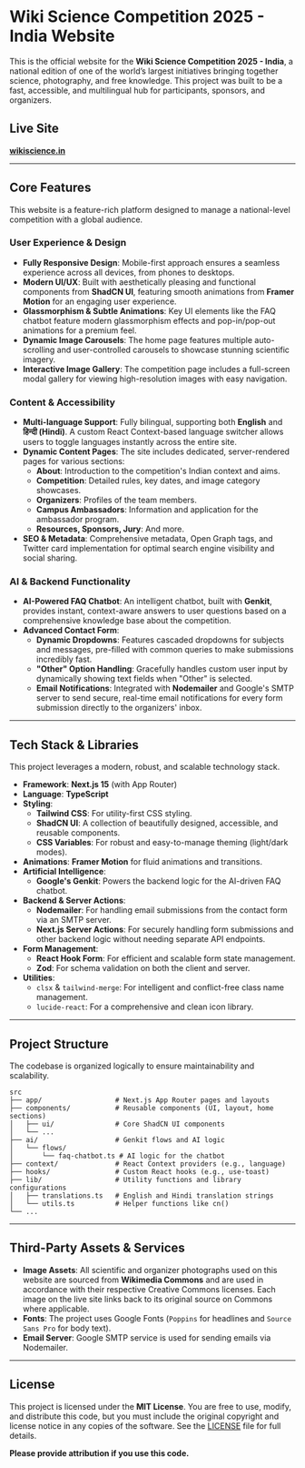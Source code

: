 
# Wiki Science Competition 2025 - India Website

This is the official website for the **Wiki Science Competition 2025 - India**, a national edition of one of the world’s largest initiatives bringing together science, photography, and free knowledge. This project was built to be a fast, accessible, and multilingual hub for participants, sponsors, and organizers.

## Live Site

**[wikiscience.in](https://wikiscience.in)**

---

## Core Features

This website is a feature-rich platform designed to manage a national-level competition with a global audience.

### User Experience & Design
- **Fully Responsive Design**: Mobile-first approach ensures a seamless experience across all devices, from phones to desktops.
- **Modern UI/UX**: Built with aesthetically pleasing and functional components from **ShadCN UI**, featuring smooth animations from **Framer Motion** for an engaging user experience.
- **Glassmorphism & Subtle Animations**: Key UI elements like the FAQ chatbot feature modern glassmorphism effects and pop-in/pop-out animations for a premium feel.
- **Dynamic Image Carousels**: The home page features multiple auto-scrolling and user-controlled carousels to showcase stunning scientific imagery.
- **Interactive Image Gallery**: The competition page includes a full-screen modal gallery for viewing high-resolution images with easy navigation.

### Content & Accessibility
- **Multi-language Support**: Fully bilingual, supporting both **English** and **हिन्दी (Hindi)**. A custom React Context-based language switcher allows users to toggle languages instantly across the entire site.
- **Dynamic Content Pages**: The site includes dedicated, server-rendered pages for various sections:
  - **About**: Introduction to the competition's Indian context and aims.
  - **Competition**: Detailed rules, key dates, and image category showcases.
  - **Organizers**: Profiles of the team members.
  - **Campus Ambassadors**: Information and application for the ambassador program.
  - **Resources, Sponsors, Jury**: And more.
- **SEO & Metadata**: Comprehensive metadata, Open Graph tags, and Twitter card implementation for optimal search engine visibility and social sharing.

### AI & Backend Functionality
- **AI-Powered FAQ Chatbot**: An intelligent chatbot, built with **Genkit**, provides instant, context-aware answers to user questions based on a comprehensive knowledge base about the competition.
- **Advanced Contact Form**:
  - **Dynamic Dropdowns**: Features cascaded dropdowns for subjects and messages, pre-filled with common queries to make submissions incredibly fast.
  - **"Other" Option Handling**: Gracefully handles custom user input by dynamically showing text fields when "Other" is selected.
  - **Email Notifications**: Integrated with **Nodemailer** and Google's SMTP server to send secure, real-time email notifications for every form submission directly to the organizers' inbox.

---

## Tech Stack & Libraries

This project leverages a modern, robust, and scalable technology stack.

- **Framework**: **Next.js 15** (with App Router)
- **Language**: **TypeScript**
- **Styling**:
  - **Tailwind CSS**: For utility-first CSS styling.
  - **ShadCN UI**: A collection of beautifully designed, accessible, and reusable components.
  - **CSS Variables**: For robust and easy-to-manage theming (light/dark modes).
- **Animations**: **Framer Motion** for fluid animations and transitions.
- **Artificial Intelligence**:
  - **Google's Genkit**: Powers the backend logic for the AI-driven FAQ chatbot.
- **Backend & Server Actions**:
  - **Nodemailer**: For handling email submissions from the contact form via an SMTP server.
  - **Next.js Server Actions**: For securely handling form submissions and other backend logic without needing separate API endpoints.
- **Form Management**:
  - **React Hook Form**: For efficient and scalable form state management.
  - **Zod**: For schema validation on both the client and server.
- **Utilities**:
  - `clsx` & `tailwind-merge`: For intelligent and conflict-free class name management.
  - `lucide-react`: For a comprehensive and clean icon library.

---

## Project Structure

The codebase is organized logically to ensure maintainability and scalability.

```
src
├── app/                  # Next.js App Router pages and layouts
├── components/           # Reusable components (UI, layout, home sections)
│   ├── ui/               # Core ShadCN UI components
│   └── ...
├── ai/                   # Genkit flows and AI logic
│   └── flows/
│       └── faq-chatbot.ts # AI logic for the chatbot
├── context/              # React Context providers (e.g., language)
├── hooks/                # Custom React hooks (e.g., use-toast)
├── lib/                  # Utility functions and library configurations
│   ├── translations.ts   # English and Hindi translation strings
│   └── utils.ts          # Helper functions like cn()
└── ...
```

---

## Third-Party Assets & Services

- **Image Assets**: All scientific and organizer photographs used on this website are sourced from **Wikimedia Commons** and are used in accordance with their respective Creative Commons licenses. Each image on the live site links back to its original source on Commons where applicable.
- **Fonts**: The project uses Google Fonts (`Poppins` for headlines and `Source Sans Pro` for body text).
- **Email Server**: Google SMTP service is used for sending emails via Nodemailer.

---

## License

This project is licensed under the **MIT License**. You are free to use, modify, and distribute this code, but you must include the original copyright and license notice in any copies of the software. See the [LICENSE](LICENSE) file for full details.

**Please provide attribution if you use this code.**
